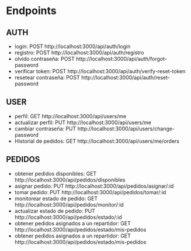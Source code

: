# Endpoints

## AUTH

- login: POST http://localhost:3000/api/auth/login
- registro: POST http://localhost:3000/api/auth/registro
- olvido contraseña: POST http://localhost:3000/api/auth/forgot-password
- verificar token: POST http://localhost:3000/api/auth/verify-reset-token
- resetear contraseña: POST http://localhost:3000/api/auth/reset-password

## USER

- perfil: GET http://localhost:3000/api/users/me
- actualizar perfil: PUT http://localhost:3000/api/users/me
- cambiar contraseña: PUT http://localhost:3000/api/users/change-password
- Historial de pedidos: GET http://localhost:3000/api/users/me/orders

## PEDIDOS

- obtener pedidos disponibles: GET http://localhost:3000/api/pedidos/disponibles
- asignar pedido: PUT http://localhost:3000/api/pedidos/asignar/:id
- tomar pedido: PUT http://localhost:3000/api/pedidos/tomar/:id
- monitorear estado de pedido: GET http://localhost:3000/api/pedidos/monitor/:id
- actualizar estado de pedido: PUT http://localhost:3000/api/pedidos/estado/:id
- obtener pedidos asignados a un repartidor: GET http://localhost:3000/api/pedidos/estado/mis-pedidos
- obtener pedidos asignados a un repartidor: GET http://localhost:3000/api/pedidos/estado/mis-pedidos
